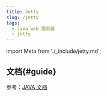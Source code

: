 ```yaml
---
title: Jetty
slug: /jetty
tags:
  - Java web 服务器
  - jetty
---
```


import Meta from './_include/jetty.md';

<Meta name="meta" />

## 文档{#guide}

参考：[JAVA 文档](./java)
